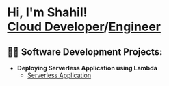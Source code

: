 <h1>Hi, I'm Shahil! <br/><a href="https://github.com/shahilspatel">Cloud Developer</a>/<a href="https://www.linkedin.com/in/shahil-patel-709aab73/">Engineer</a>

<h2>👨‍💻 Software Development Projects:</h2>

- <b>Deploying Serverless Application using Lambda</b>
  - [Serverless Application](https://github.com/shahilspatel/Serverless-Application)

<!--
**shahilspatel/shahilspatel** is a ✨ _special_ ✨ repository because its `README.md` (this file) appears on your GitHub profile.

Here are some ideas to get you started:

- 🔭 I’m currently working on ...
- 🌱 I’m currently learning ...
- 👯 I’m looking to collaborate on ...
- 🤔 I’m looking for help with ...
- 💬 Ask me about ...
- 📫 How to reach me: ...
- 😄 Pronouns: ...
- ⚡ Fun fact: ...
-->
